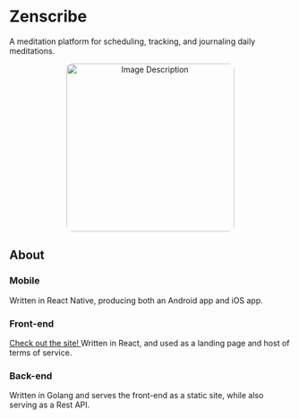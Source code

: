 # Zenscribe
A meditation platform for scheduling, tracking, and journaling daily meditations.  
<div align="center">
  <img src="https://drive.google.com/uc?id=1D2Cp3UKEJgPvcEmbzDQdCuj-imRUP5Th" alt="Image Description" style="border-radius: 10px; width: 300px;" >
</div>




## About
### Mobile
Written in React Native, producing both an Android app and iOS app.
### Front-end
<a href="zenscribe.onrender.com"> Check out the site! </a>
Written in React, and used as a landing page and host of terms of service.
### Back-end
Written in Golang and serves the front-end as a static site, while also serving as a Rest API.

